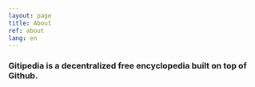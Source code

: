 ```yaml
---
layout: page
title: About
ref: about
lang: en
---
```


### Gitipedia is a decentralized free encyclopedia built on top of Github.
<!--
Unlike wikipedia, which is centralized and focus on maintaining knowledge. Gitipedia is decentralized and focus on personal 
imaginations and creations. Not only everyone can edit the articles on Gitipedia, but also can have a version of one's own.
We encourage creativity and diversity, hate authority.    

The idea behind Gitipedia is inspired by the open-source movement from the programing world, we believe creative people
can maintain multiple versions of one article collaboratively. Powered by Git and Github, Gitipedia makes this possible.

Here is the tutorial:

1.Warm up. Learning the basics of Git and Github then create a Github account. That's all.

2.Create an article. Just create a repository with a Readme.md file. And give it a description starts with "gitipedia:)".

3.Edit an article. Fork the the repository you want to edit. Then edit it online or locally.

4.Thumb up an article. "Watch" or "Star" the repository that you like.

5.Publish an article. TBD

-->